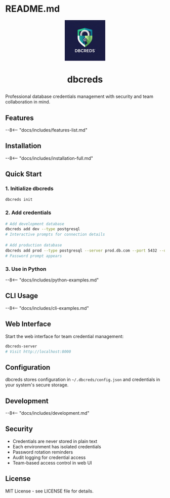 # README.md

<p align="center">

<img src="docs/assets/images/logo.png" alt="dbcreds logo" width="128"/>

</p>

<h1 align="center">

dbcreds

</h1>

<p align="center">

Professional database credentials management with security and team collaboration in mind.

</p>

## Features

--8\<-- "docs/includes/features-list.md"

## Installation

--8\<-- "docs/includes/installation-full.md"

## Quick Start

### 1. Initialize dbcreds

``` bash
dbcreds init
```

### 2. Add credentials

``` bash
# Add development database
dbcreds add dev --type postgresql
# Interactive prompts for connection details

# Add production database
dbcreds add prod --type postgresql --server prod.db.com --port 5432 --database myapp
# Password prompt appears
```

### 3. Use in Python

--8\<-- "docs/includes/python-examples.md"

## CLI Usage

--8\<-- "docs/includes/cli-examples.md"

## Web Interface

Start the web interface for team credential management:

``` bash
dbcreds-server
# Visit http://localhost:8000
```

## Configuration

dbcreds stores configuration in `~/.dbcreds/config.json` and credentials in your system's secure storage.

## Development

--8\<-- "docs/includes/development.md"

## Security

-   Credentials are never stored in plain text
-   Each environment has isolated credentials
-   Password rotation reminders
-   Audit logging for credential access
-   Team-based access control in web UI

## License

MIT License - see LICENSE file for details.